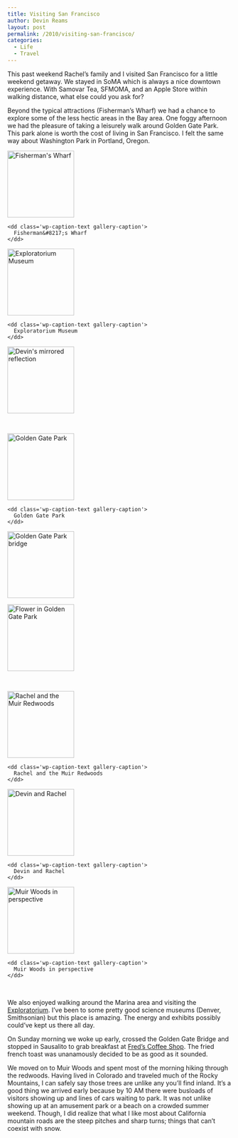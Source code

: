 ```yaml
---
title: Visiting San Francisco
author: Devin Reams
layout: post
permalink: /2010/visiting-san-francisco/
categories:
  - Life
  - Travel
---
```

This past weekend Rachel&#8217;s family and I visited San Francisco for a little weekend getaway. We stayed in SoMA which is always a nice downtown experience. With Samovar Tea, SFMOMA, and an Apple Store within walking distance, what else could you ask for?

Beyond the typical attractions (Fisherman&#8217;s Wharf) we had a chance to explore some of the less hectic areas in the Bay area. One foggy afternoon we had the pleasure of taking a leisurely walk around Golden Gate Park. This park alone is worth the cost of living in San Francisco. I felt the same way about Washington Park in Portland, Oregon.

<div class='gallery'>
  <dl class='gallery-item'>
    <dt class='gallery-icon landscape'>
      <a href='https://devin.rea.ms/2010/visiting-san-francisco/img_0041/'><img width="150" height="150" src="https://devin.rea.ms/wp-content/uploads/2010/09/IMG_0041-150x150.jpg" class="attachment-thumbnail" alt="Fisherman&#039;s Wharf" /></a>
    </dt>
    
    <dd class='wp-caption-text gallery-caption'>
      Fisherman&#8217;s Wharf
    </dd>
  </dl>
  
  <dl class='gallery-item'>
    <dt class='gallery-icon landscape'>
      <a href='https://devin.rea.ms/2010/visiting-san-francisco/img_0077/'><img width="150" height="150" src="https://devin.rea.ms/wp-content/uploads/2010/09/IMG_0077-150x150.jpg" class="attachment-thumbnail" alt="Exploratorium Museum" /></a>
    </dt>
    
    <dd class='wp-caption-text gallery-caption'>
      Exploratorium Museum
    </dd>
  </dl>
  
  <dl class='gallery-item'>
    <dt class='gallery-icon landscape'>
      <a href='https://devin.rea.ms/2010/visiting-san-francisco/img_0079/'><img width="150" height="150" src="https://devin.rea.ms/wp-content/uploads/2010/09/IMG_0079-150x150.jpg" class="attachment-thumbnail" alt="Devin&#039;s mirrored reflection" /></a>
    </dt>
  </dl>
  
  <br style="clear: both" /><dl class='gallery-item'>
    <dt class='gallery-icon landscape'>
      <a href='https://devin.rea.ms/2010/visiting-san-francisco/img_0094/'><img width="150" height="150" src="https://devin.rea.ms/wp-content/uploads/2010/09/IMG_0094-150x150.jpg" class="attachment-thumbnail" alt="Golden Gate Park" /></a>
    </dt>
    
    <dd class='wp-caption-text gallery-caption'>
      Golden Gate Park
    </dd>
  </dl>
  
  <dl class='gallery-item'>
    <dt class='gallery-icon landscape'>
      <a href='https://devin.rea.ms/2010/visiting-san-francisco/img_0098/'><img width="150" height="150" src="https://devin.rea.ms/wp-content/uploads/2010/09/IMG_0098-150x150.jpg" class="attachment-thumbnail" alt="Golden Gate Park bridge" /></a>
    </dt>
  </dl>
  
  <dl class='gallery-item'>
    <dt class='gallery-icon landscape'>
      <a href='https://devin.rea.ms/2010/visiting-san-francisco/img_0099/'><img width="150" height="150" src="https://devin.rea.ms/wp-content/uploads/2010/09/IMG_0099-150x150.jpg" class="attachment-thumbnail" alt="Flower in Golden Gate Park" /></a>
    </dt>
  </dl>
  
  <br style="clear: both" /><dl class='gallery-item'>
    <dt class='gallery-icon landscape'>
      <a href='https://devin.rea.ms/2010/visiting-san-francisco/img_0124/'><img width="150" height="150" src="https://devin.rea.ms/wp-content/uploads/2010/09/IMG_0124-150x150.jpg" class="attachment-thumbnail" alt="Rachel and the Muir Redwoods" /></a>
    </dt>
    
    <dd class='wp-caption-text gallery-caption'>
      Rachel and the Muir Redwoods
    </dd>
  </dl>
  
  <dl class='gallery-item'>
    <dt class='gallery-icon portrait'>
      <a href='https://devin.rea.ms/2010/visiting-san-francisco/img_0140/'><img width="150" height="150" src="https://devin.rea.ms/wp-content/uploads/2010/09/IMG_0140-150x150.jpg" class="attachment-thumbnail" alt="Devin and Rachel" /></a>
    </dt>
    
    <dd class='wp-caption-text gallery-caption'>
      Devin and Rachel
    </dd>
  </dl>
  
  <dl class='gallery-item'>
    <dt class='gallery-icon landscape'>
      <a href='https://devin.rea.ms/2010/visiting-san-francisco/img_0145/'><img width="150" height="150" src="https://devin.rea.ms/wp-content/uploads/2010/09/IMG_0145-150x150.jpg" class="attachment-thumbnail" alt="Muir Woods in perspective" /></a>
    </dt>
    
    <dd class='wp-caption-text gallery-caption'>
      Muir Woods in perspective
    </dd>
  </dl>
  
  <br style="clear: both" />
</div>

We also enjoyed walking around the Marina area and visiting the [Exploratorium][1]. I&#8217;ve been to some pretty good science museums (Denver, Smithsonian) but this place is amazing. The energy and exhibits possibly could&#8217;ve kept us there all day.

On Sunday morning we woke up early, crossed the Golden Gate Bridge and stopped in Sausalito to grab breakfast at [Fred&#8217;s Coffee Shop][2]. The fried french toast was unanamously decided to be as good as it sounded.

We moved on to Muir Woods and spent most of the morning hiking through the redwoods. Having lived in Colorado and traveled much of the Rocky Mountains, I can safely say those trees are unlike any you&#8217;ll find inland. It&#8217;s a good thing we arrived early because by 10 AM there were busloads of visitors showing up and lines of cars waiting to park. It was not unlike showing up at an amusement park or a beach on a crowded summer weekend. Though, I did realize that what I like most about California mountain roads are the steep pitches and sharp turns; things that can&#8217;t coexist with snow.

 [1]: http://www.exploratorium.edu/
 [2]: http://www.yelp.com/biz/freds-coffee-shop-sausalito